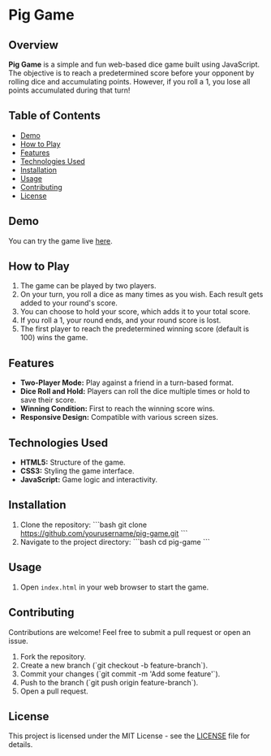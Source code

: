 
# Pig Game

## Overview

**Pig Game** is a simple and fun web-based dice game built using JavaScript. The objective is to reach a predetermined score before your opponent by rolling dice and accumulating points. However, if you roll a 1, you lose all points accumulated during that turn!

## Table of Contents

- [Demo](#demo)
- [How to Play](#how-to-play)
- [Features](#features)
- [Technologies Used](#technologies-used)
- [Installation](#installation)
- [Usage](#usage)
- [Contributing](#contributing)
- [License](#license)

## Demo

You can try the game live [here](#).

## How to Play

1. The game can be played by two players.
2. On your turn, you roll a dice as many times as you wish. Each result gets added to your round's score.
3. You can choose to hold your score, which adds it to your total score.
4. If you roll a 1, your round ends, and your round score is lost.
5. The first player to reach the predetermined winning score (default is 100) wins the game.

## Features

- **Two-Player Mode:** Play against a friend in a turn-based format.
- **Dice Roll and Hold:** Players can roll the dice multiple times or hold to save their score.
- **Winning Condition:** First to reach the winning score wins.
- **Responsive Design:** Compatible with various screen sizes.

## Technologies Used

- **HTML5:** Structure of the game.
- **CSS3:** Styling the game interface.
- **JavaScript:** Game logic and interactivity.

## Installation

1. Clone the repository:
   \`\`\`bash
   git clone https://github.com/yourusername/pig-game.git
   \`\`\`
2. Navigate to the project directory:
   \`\`\`bash
   cd pig-game
   \`\`\`

## Usage

1. Open `index.html` in your web browser to start the game.

## Contributing

Contributions are welcome! Feel free to submit a pull request or open an issue.

1. Fork the repository.
2. Create a new branch (\`git checkout -b feature-branch\`).
3. Commit your changes (\`git commit -m 'Add some feature'\`).
4. Push to the branch (\`git push origin feature-branch\`).
5. Open a pull request.

## License

This project is licensed under the MIT License - see the [LICENSE](LICENSE) file for details.
